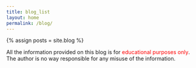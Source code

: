 ```yaml
---
title: blog_list
layout: home
permalink: /blog/
---
```

{% assign posts = site.blog %}

<p style="display:inline;">All the information provided on this blog is for <div style="color:red;display:inline;">educational purposes only</div>. The author is no way responsible for any misuse of the information.</p>
&nbsp;
